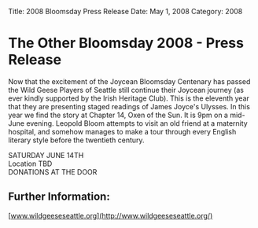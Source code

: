 Title: 2008 Bloomsday Press Release
Date: May 1, 2008
Category: 2008

# The Other Bloomsday 2008 - Press Release

Now that the excitement of the Joycean Bloomsday Centenary has passed
the Wild Geese Players of Seattle still continue their Joycean journey
(as ever kindly supported by the Irish Heritage Club). This is the
eleventh year that they are presenting staged readings of James Joyce's
Ulysses. In this year we find the story at Chapter 14, Oxen of the Sun.
It is 9pm on a mid-June evening. Leopold Bloom attempts to visit an old
friend at a maternity hospital, and somehow manages to make a tour
through every English literary style before the twentieth century.

SATURDAY JUNE 14TH <br>
Location TBD <br>
DONATIONS AT THE DOOR

## Further Information:

[www.wildgeeseseattle.org](http://www.wildgeeseseattle.org/)
